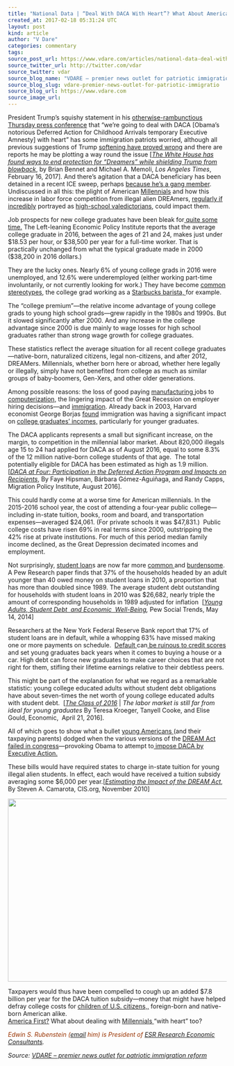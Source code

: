 ```yaml
---
title: "National Data | “Deal With DACA With Heart”? What About American Millennials?"
created_at: 2017-02-18 05:31:24 UTC
layout: post
kind: article
author: "V Dare"
categories: commentary
tags: 
source_post_url: https://www.vdare.com/articles/national-data-deal-with-daca-with-heart-what-about-american-millennials
source_twitter_url: http://twitter.com/vdar
source_twitter: vdar
source_blog_name: "VDARE – premier news outlet for patriotic immigration reform"
source_blog_slug: vdare-premier-news-outlet-for-patriotic-immigratio
source_blog_url: https://www.vdare.com
source_image_url: 
---
```

<div class="pf-content"><p>President Trump’s squishy statement in his <a href="http://www.vdare.com/posts/ann-coulter-on-the-trump-presser-and-peter-brimelows-new-definition-of-racist">otherwise-rambunctious Thursday press conference</a> that “we’re going to deal with DACA [Obama’s notorious Deferred Action for Childhood Arrivals temporary Executive Amnesty] with heart” has some immigration patriots worried, although all previous suggestions of Trump <a href="http://www.vdare.com/articles/trumps-great-immigration-speech-if-it-doesnt-save-america-nothing-can">softening have proved wrong</a> and there are reports he may be plotting a way round the issue [<a href="http://www.latimes.com/politics/la-na-pol-trump-daca-20170216-story.html"><em>The White House has found ways to end protection for “Dreamers” while shielding Trump from blowback</em></a>, by Brian Bennet and Michael A. Memoli, <em>Los Angeles Times</em>, February 16, 2017]. And there’s agitation that a DACA beneficiary has been detained in a recent ICE sweep, perhaps <a href="http://www.vdare.com/posts/dreamers-nightmare-one-to-watch">because he’s a gang member</a>. Undiscussed in all this: the plight of American <a href="http://whatis.techtarget.com/definition/millennials-millennial-generation">Millennials</a> and how this increase in labor force competition from illegal alien DREAmers, <a href="http://www.vdare.com/articles/more-on-that-king-kerfuffle-undocumented-valedictorians-status-as-valedictorians-often-well">regularly if incredibly</a> portrayed as <a href="http://www.vdare.com/letters/a-reader-condemns-the-narcissism-of-the-texas-illegal-valedictorian">high-school valedictorians</a>, could impact them.</p>
<p>Job prospects for new college graduates have been bleak for<a href="http://www.vdare.com/articles/those-jobs-numbers-more-bad-news-for-college-graduates"> quite some time.</a> The Left-leaning Economic Policy Institute reports that the average college graduate in 2016, between the ages of 21 and 24, makes just under $18.53 per hour, or $38,500 per year for a full-time worker. That is practically unchanged from what the typical graduate made in 2000 ($38,200 in 2016 dollars.)</p>
<p>They are the lucky ones. Nearly 6% of young college grads in 2016 were unemployed, and 12.6% were underemployed (either working part-time involuntarily, or not currently looking for work.) They have become <a href="http://www.vdare.com/articles/ann-coulter-obamas-free-community-college-will-benefit-only-the-college-industrial-complex">common stereotypes</a>, the college grad working as a <a href="http://www.vdare.com/posts/automation-robot-barista-debuts-in-san-francisco">Starbucks barista, </a>for example.</p>
<p>The “college premium”—the relative income advantage of young college grads to young high school grads—grew rapidly in the 1980s and 1990s. But it slowed significantly after 2000. And any increase in the college advantage since 2000 is due mainly to wage losses for high school graduates rather than strong wage growth for college graduates.</p>
<p>These statistics reflect the average situation for all recent college graduates—native-born, naturalized citizens, legal non-citizens, and after 2012, DREAMers. Millennials, whether born here or abroad, whether here legally or illegally, simply have not benefited from college as much as similar groups of baby-boomers, Gen-Xers, and other older generations.</p>
<p>Among possible reasons: the loss of good paying <a href="http://www.vdare.com/posts/automation-makes-youth-employment-more-difficult">manufacturing </a>jobs to <a href="http://www.vdare.com/posts/billionaire-investor-says-automation-caused-job-loss-is-a-national-emergency">computerization,</a> the lingering impact of the Great Recession on employer hiring decisions—and <a href="http://www.vdare.com/articles/national-data-by-edwin-s-rubenstein-voxs-matthews-wrong-sanders-and-santorum-right-immigration-hurts-american-workers">immigration</a>. Already back in 2003, Harvard economist George Borjas <a href="http://www.vdare.com/articles/new-borjas-bombshell-immigration-now-impacting-college-grads-incomes">found</a> immigration was having a significant impact on <a href="http://www.vdare.com/articles/national-data-by-edwin-s-rubenstein-267">college graduates’ incomes,</a> particularly for younger graduates.</p>
<p>The DACA applicants represents a small but significant increase, on the margin, to competition in the millennial labor market. About 820,000 illegals age 15 to 24 had applied for DACA as of August 2016, equal to some 8.3% of the 12 million native-born college students of that age.  The total potentially eligible for DACA has been estimated as high as 1.9 million. [<a href="http://www.migrationpolicy.org/research/daca-four-participation-deferred-action-program-and-impacts-recipients?gclid=CIyDwaKa8NECFd1XDQodS98LNw"><em>DACA at Four: Participation in the Deferred Action Program and Impacts on Recipients</em></a>, By Faye Hipsman, Bárbara Gómez-Aguiñaga, and Randy Capps, Migration Policy Institute, August 2016].</p><!-- TAG START { player: "7518-804336-VDare - Outstream - Rev", owner: "ONE Video by AOL", for: "ONE Video by AOL" - BEINJS } --><div id="57966237cc52c74a5e1363c4" class="vdb_player vdb_57966237cc52c74a5e1363c456bcd17ce4b018167fea5539">    <script type="text/javascript" src="//delivery.vidible.tv/jsonp/pid=57966237cc52c74a5e1363c4/56bcd17ce4b018167fea5539_bein.js"></script></div><!-- TAG END { date: 07/25/16 } -->
<p>This could hardly come at a worse time for American millennials. In the 2015-2016 school year, the cost of attending a four-year public college—including in-state tuition, books, room and board, and transportation expenses—averaged $24,061. (For private schools it was $47,831.)  Public college costs have risen 69% in real terms since 2000, outstripping the 42% rise at private institutions. For much of this period median family income declined, as the Great Depression decimated incomes and employment.</p>
<p>Not surprisingly, <a href="http://www.vdare.com/articles/peter-brimelow-on-next-subprime-crisis-student-loans-and-the-immiseration-of-american-colle">student loan</a>s are now far more <a href="http://www.vdare.com/articles/end-the-college-tuition-extortion-racket-require-student-loan-give-backs">common </a>and <a href="http://www.vdare.com/posts/narrative-collapse-houston-man-arrested-for-not-paying-student-loan-is-black-scofflaw-who-resisted-arrest-and-said-he-had-a-gun">burdensome</a>. A Pew Research paper finds that 37% of the households headed by an adult younger than 40 owed money on student loans in 2010, a proportion that has more than doubled since 1989. The average student debt outstanding for households with student loans in 2010 was $26,682, nearly triple the amount of corresponding households in 1989 adjusted for inflation  [<a href="http://www.pewsocialtrends.org/files/2014/05/ST_2014.05.14_student-debt_complete-report.pdf"><em>Young Adults, Student Debt  and Economic  Well-Being</em></a><em>,</em> Pew Social Trends, May 14, 2014]</p>
<p>Researchers at the New York Federal Reserve Bank report that 17% of student loans are in default, while a whopping 63% have missed making one or more payments on schedule.  <a href="https://www.theatlantic.com/business/archive/2011/06/dont-count-on-settling-those-student-loans/240272/">Default </a>can<a href="http://www.dallasnews.com/opinion/commentary/2015/06/19/megan-mcardle-paying-off-student-loans-is-hard.-do-it-anyway."> be ruinous to credit scores</a> and set young graduates back years when it comes to buying a house or a car. High debt can force new graduates to make career choices that are not right for them, stifling their lifetime earnings relative to their debtless peers.</p>
<p>This might be part of the explanation for what we regard as a remarkable statistic: young college educated adults without student debt obligations have about seven-times the net worth of young college educated adults with student debt.  [<a href="http://www.epi.org/publication/class-of-2016/"><em>The Class of 2016</em></a> |<em> The labor market is still far from ideal for young graduates</em> By Teresa Kroeger, Tanyell Cooke, and Elise Gould, Economic,  April 21, 2016].</p>
<p>All of which goes to show what a bullet <a href="http://www.vdare.com/articles/national-data-so-immigrants-displace-american-workers-but-what-about-the-impact-of-immigrants-children">young Americans </a>(and their taxpaying parents) dodged when the various versions of the <a href="http://www.vdare.com/articles/rohrabacher-is-right-the-dream-act-amnesty-means-affirmative-action-privileges-for-illegals">DREAM Act</a> <a href="http://www.vdare.com/articles/could-rubios-dream-act-preening-reignite-2010s-birthright-citizenship-firestorm">failed in congress</a>—provoking Obama to attempt to<a href="http://www.vdare.com/articles/obamnestys-internal-contradictions-its-own-logic-makes-it-illegal"> impose DACA by Executive Action.</a></p>
<p>These bills would have required states to charge in-state tuition for young illegal alien students. In effect, each would have received a tuition subsidy averaging some $6,000 per year.[<a href="http://www.cis.org/dream-act-costs"><em>Estimating the Impact of the DREAM Act</em></a>, By Steven A. Camarota, CIS.org, November 2010]</p>
<p><img class="aligncenter size-full wp-image-107460" title="" src="https://s3-us-west-2.amazonaws.com/vdare-live/wp-content/uploads/2017/02/17235830/estimatedsubsidy.jpg" alt="" width="650" height="421" srcset="https://s3-us-west-2.amazonaws.com/vdare-live/wp-content/uploads/2017/02/17235830/estimatedsubsidy.jpg 650w, https://s3-us-west-2.amazonaws.com/vdare-live/wp-content/uploads/2017/02/17235830/estimatedsubsidy-150x97.jpg 150w, https://s3-us-west-2.amazonaws.com/vdare-live/wp-content/uploads/2017/02/17235830/estimatedsubsidy-300x194.jpg 300w, https://s3-us-west-2.amazonaws.com/vdare-live/wp-content/uploads/2017/02/17235830/estimatedsubsidy-574x372.jpg 574w" sizes="(max-width: 650px) 100vw, 650px" /></p>
<p>Taxpayers would thus have been compelled to cough up an added $7.8 billion per year for the DACA tuition subsidy—money that might have helped defray college costs for <a href="http://www.vdare.com/posts/legal-immigrants-must-wait-longer-because-of-illegals">children of U.S. citizens,,</a> foreign-born and native-born American alike.<br />
<a href="http://www.vdare.com/articles/a-trump-doctrine-america-first">America First?</a> What about dealing with <a href="http://www.vdare.com/posts/ryan-andrews-in-radix-the-millennial-challenge">Millennials </a>“with heart” too?</p>
<p><span style="color: #993300;"><em>Edwin S. Rubenstein (</em></span><a href="mailto:edwin@esrresearch.com"><em>email</em></a><em> <span style="color: #993300;">him) is President of</span> </em><a href="http://www.esrresearch.com/"><em>ESR Research Economic Consultants</em></a><em>.</em></p>
</div><div class="">
    <i>Source: <a href="https://www.vdare.com">VDARE – premier news outlet for patriotic immigration reform</a></i>
</div>
